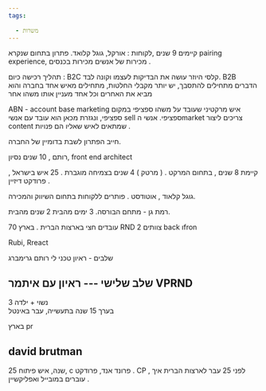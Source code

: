 ```yaml
---
tags:
  
  - משרות
---
```


קיימים 9 שנים ,לקוחות : אורקל, גוגל קלואד. 
פתרון בתחום שנקרא pairing experience, מכירות של אנשים מכירות בכנסים . 

תהליך רכישה כיום :
B2C קלסי היוזר עושה את הבדיקות לעצמו וקונה לבד. 
B2B הדברים מתחילים להתסבך, יש יותר מקבלי החלטות, 
מתחילים מאיש אחד בחברה והוא מביא את האחרים וכל אחד מעניין אותו משהו אחר

ABN - account base marketing
איש מרקטיני שעובד על משהו ספציפי במקום ספציפי, ונגזרת מכאן הוא עובד עם אנשי sell ספציפי. 
אנשי הmarket צריכים ליצור content שמתאים לאיש שאליו הם פנויות . 

חייב הפתרון לשבת בדומיין של החברה. 

רותם , 10 שנים נסיון, 
front end architect 

קיימת 8 שנים , בתחום המרקט . ( מרטק ) 4 שנים בצמיחה מוגברת . 
25 איש בישראל , פרודקט דיזיין . 

גוגל קלאוד , אוטודסט . פותרים ללקוחות בתחום השיווק והמכירה. 

רמת גן - מתחם הבורסה. 
3 ימים מהבית 2 שנים מהבית.

70 עובדים חצי בארצות הברית . 
בארץ RND 
2 צוותים 
back וfron

Rubi, Rreact

שלבים - ראיון טכני לי רותם גרימברג 

שלב שלישי --- ראיון עם איתמר VPRND 
-------------------------------------------------------
נשוי + ילדה 3  
בערך 15 שנה בתעשייה, עבר באינטל 

בארץ pr

david brutman
-------------------------------------------------------
25 שנה, איש פיתוח, c פרונד אנד, פרודקט . 
CP , לפני 25 עבר לארצות הברית 
איך עוברים במובייל ואפליקשיין . 






